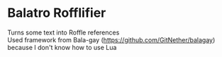 # Balatro Rofflifier
Turns some text into Roffle references  
Used framework from Bala-gay (https://github.com/GitNether/balagay) because I don't know how to use Lua

